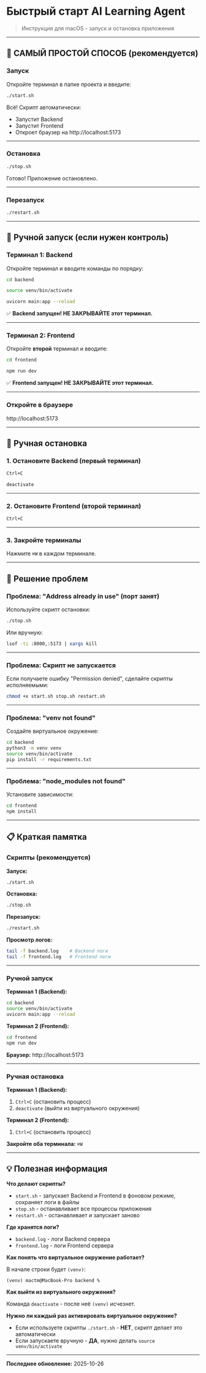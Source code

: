 # Быстрый старт AI Learning Agent

> Инструкция для macOS - запуск и остановка приложения

---

## 🚀 САМЫЙ ПРОСТОЙ СПОСОБ (рекомендуется)

### Запуск

Откройте терминал в папке проекта и введите:

```bash
./start.sh
```

Всё! Скрипт автоматически:
- Запустит Backend
- Запустит Frontend
- Откроет браузер на http://localhost:5173

---

### Остановка

```bash
./stop.sh
```

Готово! Приложение остановлено.

---

### Перезапуск

```bash
./restart.sh
```

---

## 🔧 Ручной запуск (если нужен контроль)

### Терминал 1: Backend

Откройте терминал и вводите команды по порядку:

```bash
cd backend
```

```bash
source venv/bin/activate
```

```bash
uvicorn main:app --reload
```

✅ **Backend запущен! НЕ ЗАКРЫВАЙТЕ этот терминал.**

---

### Терминал 2: Frontend

Откройте **второй** терминал и вводите:

```bash
cd frontend
```

```bash
npm run dev
```

✅ **Frontend запущен! НЕ ЗАКРЫВАЙТЕ этот терминал.**

---

### Откройте в браузере

http://localhost:5173

---

## 🛑 Ручная остановка

### 1. Остановите Backend (первый терминал)

```bash
Ctrl+C
```

```bash
deactivate
```

---

### 2. Остановите Frontend (второй терминал)

```bash
Ctrl+C
```

---

### 3. Закройте терминалы

Нажмите `⌘W` в каждом терминале.

---

## 🔧 Решение проблем

### Проблема: "Address already in use" (порт занят)

Используйте скрипт остановки:

```bash
./stop.sh
```

Или вручную:

```bash
lsof -ti :8000,:5173 | xargs kill
```

---

### Проблема: Скрипт не запускается

Если получаете ошибку "Permission denied", сделайте скрипты исполняемыми:

```bash
chmod +x start.sh stop.sh restart.sh
```

---

### Проблема: "venv not found"

Создайте виртуальное окружение:

```bash
cd backend
python3 -m venv venv
source venv/bin/activate
pip install -r requirements.txt
```

---

### Проблема: "node_modules not found"

Установите зависимости:

```bash
cd frontend
npm install
```

---

## 📋 Краткая памятка

### Скрипты (рекомендуется)

**Запуск:**
```bash
./start.sh
```

**Остановка:**
```bash
./stop.sh
```

**Перезапуск:**
```bash
./restart.sh
```

**Просмотр логов:**
```bash
tail -f backend.log    # Backend логи
tail -f frontend.log   # Frontend логи
```

---

### Ручной запуск

**Терминал 1 (Backend):**
```bash
cd backend
source venv/bin/activate
uvicorn main:app --reload
```

**Терминал 2 (Frontend):**
```bash
cd frontend
npm run dev
```

**Браузер:** http://localhost:5173

---

### Ручная остановка

**Терминал 1 (Backend):**
1. `Ctrl+C` (остановить процесс)
2. `deactivate` (выйти из виртуального окружения)

**Терминал 2 (Frontend):**
1. `Ctrl+C` (остановить процесс)

**Закройте оба терминала:** `⌘W`

---

## 💡 Полезная информация

**Что делают скрипты?**

- `start.sh` - запускает Backend и Frontend в фоновом режиме, сохраняет логи в файлы
- `stop.sh` - останавливает все процессы приложения
- `restart.sh` - останавливает и запускает заново

**Где хранятся логи?**

- `backend.log` - логи Backend сервера
- `frontend.log` - логи Frontend сервера

**Как понять что виртуальное окружение работает?**

В начале строки будет `(venv)`:
```
(venv) mactm@MacBook-Pro backend %
```

**Как выйти из виртуального окружения?**

Команда `deactivate` - после неё `(venv)` исчезнет.

**Нужно ли каждый раз активировать виртуальное окружение?**

- Если используете скрипты `./start.sh` - **НЕТ**, скрипт делает это автоматически
- Если запускаете вручную - **ДА**, нужно делать `source venv/bin/activate`

---

**Последнее обновление:** 2025-10-26
